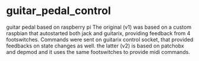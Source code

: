 # guitar_pedal_control
guitar pedal based on raspberry pi
The original (v1) was based on a custom raspbian that autostarted both jack and guitarix, providing feedback from 4 footswitches. Commands were sent on guitarix control socket, that provided feedbacks on state changes as well.
the latter (v2) is based on patchobx and depmod and it uses the same footswitches to provide midi commands.
